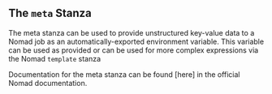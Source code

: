 ## The `meta` Stanza

The meta stanza can be used to provide unstructured key-value data to a Nomad job as an automatically-exported environment variable.  This variable can be used as provided or can be used for more complex expressions via the Nomad `template` stanza

Documentation for the meta stanza can be found [here] in the official Nomad documentation.
